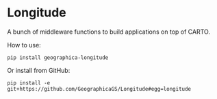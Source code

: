 # Longitude

A bunch of middleware functions to build applications on top of CARTO.

How to use:
```
pip install geographica-longitude
```

Or install from GitHub:
```
pip install -e git+https://github.com/GeographicaGS/Longitude#egg=longitude
```

